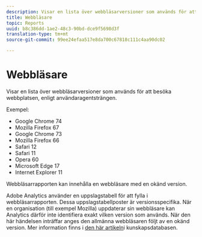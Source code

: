 ```yaml
---
description: Visar en lista över webbläsarversioner som används för att besöka webbplatsen, enligt användaragentsträngen.
title: Webbläsare
topic: Reports
uuid: b8c386dd-1ae2-48c3-90bd-dce9f5698d3f
translation-type: tm+mt
source-git-commit: 99ee24efaa517e8da700c67818c111c4aa90dc02

---
```



# Webbläsare

Visar en lista över webbläsarversioner som används för att besöka webbplatsen, enligt användaragentsträngen.

Exempel:

* Google Chrome 74
* Mozilla Firefox 67
* Google Chrome 73
* Mozilla Firefox 66
* Safari 12
* Safari 11
* Opera 60
* Microsoft Edge 17
* Internet Explorer 11

Webbläsarrapporten kan innehålla en webbläsare med en okänd version.

Adobe Analytics använder en uppslagstabell för att fylla i webbläsarrapporten. Dessa uppslagstabellposter är versionsspecifika. När en organisation (till exempel Mozilla) uppdaterar sin webbläsare kan Analytics därför inte identifiera exakt vilken version som används. När den här händelsen inträffar anges den allmänna webbläsaren följt av en okänd version. Mer information finns i [den här artikeln](https://helpx.adobe.com/analytics/kb/browser-unknown-version.html)i kunskapsdatabasen.

